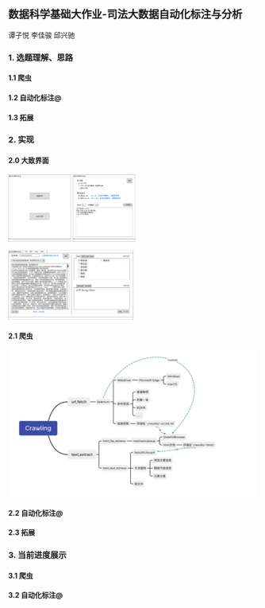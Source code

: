 ## 数据科学基础大作业-司法大数据自动化标注与分析

谭子悦 李佳骏 邱兴驰

### 1. 选题理解、思路



#### 1.1 爬虫



#### 1.2 自动化标注@



#### 1.3 拓展



### 2. 实现

#### 2.0 大致界面

<img src="./resources/panel0.png" alt="Crawling-map" width="25%" />  <img src="./resources/panel1.png" alt="Crawling-map" width="25%" /> 

<img src="./resources/panel2.png" alt="Crawling-map" width="50%" />

#### 2.1 爬虫

<img src="./resources/Crawling-map.png" alt="Crawling-map"/>

#### 2.2 自动化标注@



#### 2.3 拓展



### 3. 当前进度展示

#### 3.1 爬虫



#### 3.2 自动化标注@
